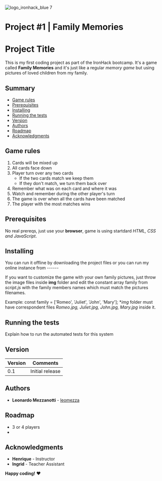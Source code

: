 ![logo_ironhack_blue 7](https://user-images.githubusercontent.com/23629340/40541063-a07a0a8a-601a-11e8-91b5-2f13e4e6b441.png)

# Project #1 | Family Memories

# Project Title

This is my first coding project as part of the IronHack bootcamp. It's a game called **Family Memories** and it's just like a regular *memory game* but using pictures of loved children from my family.

## Summary

  - [Game rules](#game-rules)
  - [Prerequisites](#prerequisites)
  - [Installing](#installing)
  - [Running the tests](#running-the-tests)
  - [Version](#version)
  - [Authors](#authors)
  - [Roadmap](#roadmap)
  - [Acknowledgments](#acknowledgments)

## Game rules

1. Cards will be mixed up
2. All cards face down
3. Player turn over any two cards
   * If the two cards match we keep them
   * If they don't match, we turn them back over
4. Remember what was on each card and where it was
5. Watch and remember during the other player's turn
6. The game is over when all the cards have been matched
7. The player with the most matches wins

## Prerequisites

No real prereqs, just use your **browser**, game is using startdard *HTML, CSS and JavaScript*.

## Installing

You can run it offline by downloading the project files or you can run my online instance from ------

If you want to customize the game with your own family pictures, just throw the image files inside **img** folder and edit the constant array family from *script.js* with the family members names which must match the pictures filenames.

   Example:
    const family = ['Romeo', 'Juliet', 'John', 'Mary'];
   **img* folder must have correspondent files *Romeo.jpg, Juliet.jpg, John.jpg, Mary.jpg* inside it.

## Running the tests

Explain how to run the automated tests for this system

## Version

Version | Comments
------- | --------
0.1 | Initial release

## Authors

  - **Leonardo Mezzanotti** - [leomezza](https://github.com/leomezza)

## Roadmap

* 3 or 4 players
* 

## Acknowledgments

* **Henrique** - Instructor
* **Ingrid** - Teacher Assistant

**Happy coding!** :heart:
